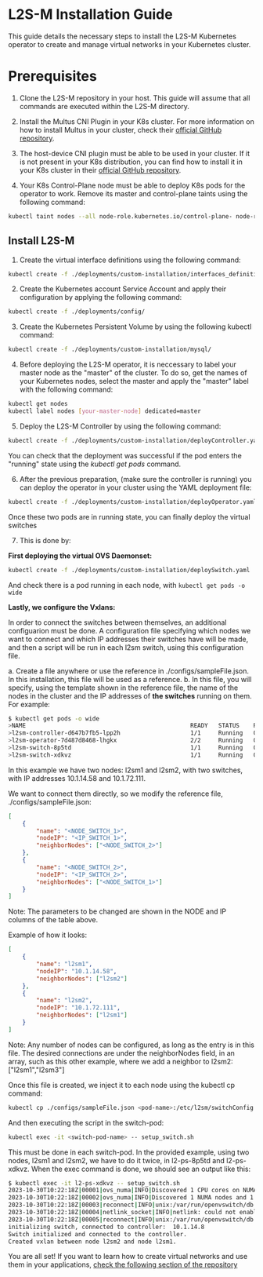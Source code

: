 # L2S-M Installation Guide
This guide details the necessary steps to install the L2S-M Kubernetes operator to create and manage virtual networks in your Kubernetes cluster.


# Prerequisites

1. Clone the L2S-M repository in your host. This guide will assume that all commands are executed within the L2S-M directory.

2. Install the Multus CNI Plugin in your K8s cluster. For more information on how to install Multus in your cluster, check their [official GitHub repository](https://github.com/k8snetworkplumbingwg/multus-cni).

3. The host-device CNI plugin must be able to be used in your cluster. If it is not present in your K8s distribution, you can find how to install it in your K8s cluster in their [official GitHub repository](https://github.com/containernetworking/plugins).

4. Your K8s Control-Plane node must be able to deploy K8s pods for the operator to work. Remove its master and control-plane taints using the following command:
```bash
kubectl taint nodes --all node-role.kubernetes.io/control-plane- node-role.kubernetes.io/master-
```

 
## Install L2S-M

1. Create the virtual interface definitions using the following command:
 ```bash
kubectl create -f ./deployments/custom-installation/interfaces_definitions
```

2. Create the Kubernetes account Service Account and apply their configuration by applying the following command:
 ```bash
kubectl create -f ./deployments/config/
```

3. Create the Kubernetes Persistent Volume by using the following kubectl command:
 ```bash
kubectl create -f ./deployments/custom-installation/mysql/
```

4. Before deploying the L2S-M operator, it is neccessary to label your master node as the "master" of the cluster. To do so, get the names of your Kubernetes nodes, select the master and apply the "master" label with the following command:

 ```bash
kubectl get nodes
kubectl label nodes [your-master-node] dedicated=master
```
5. Deploy the L2S-M Controller by using the following command: 

```bash
kubectl create -f ./deployments/custom-installation/deployController.yaml
```
 You can check that the deployment was successful if the pod enters the "running" state using the *kubectl get pods* command.

6. After the previous preparation, (make sure the controller is running) you can deploy the operator in your cluster using the YAML deployment file:
 ```bash
kubectl create -f ./deployments/custom-installation/deployOperator.yaml
```

Once these two pods are in running state, you can finally deploy the virtual switches

7. This is done by:

**First deploying the virtual OVS Daemonset:**
```bash
kubectl create -f ./deployments/custom-installation/deploySwitch.yaml
```

And check there is a pod running in each node, with ```kubectl get pods -o wide```

**Lastly, we configure the Vxlans:**

In order to connect the switches between themselves, an additional configuarion must be done. A configuration file specifying which nodes we want to connect and which IP addresses their switches have will be made, and then a script will be run in each l2sm switch, using this configuration file. 

  a. Create a file anywhere or use the reference in ./configs/sampleFile.json. In this installation, this file will be used as a reference.
  b. In this file, you will specify, using the template shown in the reference file, the name of the nodes in the cluster and the IP addresses of **the switches** running on them. For example:
  ```bash
  $ kubectl get pods -o wide
  >NAME                                               READY   STATUS    RESTARTS   AGE     IP            NODE    NOMINATED NODE   READINESS GATES
  >l2sm-controller-d647b7fb5-lpp2h                    1/1     Running   0          30m     10.1.14.55    l2sm1   <none>           <none>
  >l2sm-operator-7d487d8468-lhgkx                     2/2     Running   0          2m11s   10.1.14.56    l2sm1   <none>           <none>
  >l2sm-switch-8p5td                                  1/1     Running   0          71s     10.1.14.58    l2sm1   <none>           <none>
  >l2sm-switch-xdkvz                                  1/1     Running   0          71s     10.1.72.111   l2sm2   <none>           <none>

  ```
  In this example we have two nodes: l2sm1 and l2sm2, with two switches, with IP addresses 10.1.14.58 and 10.1.72.111.
  
  We want to connect them directly, so we modify the reference file, ./configs/sampleFile.json:
```json
[
    {
        "name": "<NODE_SWITCH_1>",
        "nodeIP": "<IP_SWITCH_1>",
        "neighborNodes": ["<NODE_SWITCH_2>"]
    },
    {
        "name": "<NODE_SWITCH_2>",
        "nodeIP": "<IP_SWITCH_2>",
        "neighborNodes": ["<NODE_SWITCH_1>"]
    }
]

```
Note: The parameters to be changed are shown in the NODE and IP columns of the table above.

Example of how it looks:
```json
[
    {
        "name": "l2sm1",
        "nodeIP": "10.1.14.58",
        "neighborNodes": ["l2sm2"]
    },
    {
        "name": "l2sm2",
        "nodeIP": "10.1.72.111",
        "neighborNodes": ["l2sm1"]
    }
]

```
Note: Any number of nodes can be configured, as long as the entry is in this file. The desired connections are under the neighborNodes field, in an array, such as this other example, where we add a neighbor to l2sm2: ["l2sm1","l2sm3"]

Once this file is created, we inject it to each node using the kubectl cp command:

```bash
kubectl cp ./configs/sampleFile.json <pod-name>:/etc/l2sm/switchConfig.json 
```
And then executing the script in the switch-pod:
```bash
kubectl exec -it <switch-pod-name> -- setup_switch.sh
```

This must be done in each switch-pod. In the provided example, using two nodes, l2sm1 and l2sm2, we have to do it twice, in l2-ps-8p5td and l2-ps-xdkvz.
When the exec command is done, we should see an output like this:

```bash
$ kubectl exec -it l2-ps-xdkvz -- setup_switch.sh
2023-10-30T10:22:18Z|00001|ovs_numa|INFO|Discovered 1 CPU cores on NUMA node 0
2023-10-30T10:22:18Z|00002|ovs_numa|INFO|Discovered 1 NUMA nodes and 1 CPU cores
2023-10-30T10:22:18Z|00003|reconnect|INFO|unix:/var/run/openvswitch/db.sock: connecting...
2023-10-30T10:22:18Z|00004|netlink_socket|INFO|netlink: could not enable listening to all nsid (Operation not permitted)
2023-10-30T10:22:18Z|00005|reconnect|INFO|unix:/var/run/openvswitch/db.sock: connected
initializing switch, connected to controller:  10.1.14.8
Switch initialized and connected to the controller.
Created vxlan between node l2sm2 and node l2sm1.
```


You are all set! If you want to learn how to create virtual networks and use them in your applications, [check the following section of the repository](https://github.com/Networks-it-uc3m/L2S-M/tree/release-2.0/examples/)
